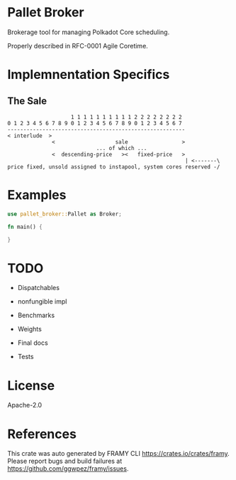 # Pallet Broker

Brokerage tool for managing Polkadot Core scheduling.

Properly described in RFC-0001 Agile Coretime.

# Implemnentation Specifics

## The Sale

```
					1 1 1 1 1 1 1 1 1 1 2 2 2 2 2 2 2 2
0 1 2 3 4 5 6 7 8 9 0 1 2 3 4 5 6 7 8 9 0 1 2 3 4 5 6 7
--------------------------------------------------------
< interlude  >
			  <                   sale                 >
							... of which ...
			  <  descending-price   ><   fixed-price   >
														| <-------\
price fixed, unsold assigned to instapool, system cores reserved -/
```

# Examples

```rust
use pallet_broker::Pallet as Broker;

fn main() {

}
```

# TODO

- Dispatchables
- nonfungible impl

- Benchmarks
- Weights
- Final docs
- Tests

# License

Apache-2.0

# References
This crate was auto generated by FRAMY CLI <https://crates.io/crates/framy>.  
Please report bugs and build failures at <https://github.com/ggwpez/framy/issues>.

